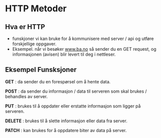 # HTTP Metoder 


## Hva er HTTP

- funskjoner vi kan bruke for å kommunisere med server / api og utføre forskjellige oppgaver. 
- Eksempel. når vi besøker www.ba.no så sender du en GET request, og informasjonen (avisen) blir levert til deg i nettleser.


## Eksempel Funsksjoner

**GET** : da sender du en forespørsel om å hente data. 

**POST** : da sender du informasjon / data til serveren som skal brukes / behandles av server. 

**PUT** : brukes til å oppdater eller erstatte informasjon som ligger på serveren.

**DELETE** : brukes til å slette informasjon eller data fra server.

**PATCH** : kan brukes for å oppdatere biter av data på server.


